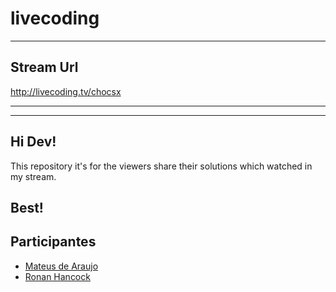 # livecoding
----
## Stream Url
 http://livecoding.tv/chocsx

----
----
## Hi Dev!
This repository it's for the viewers share their solutions which watched in my stream.

Best!
----
## Participantes
* [Mateus de Araujo](http://doubleweb.com.br/mateus/)
* [Ronan Hancock](http://twitter.com/RiSkGOON)
